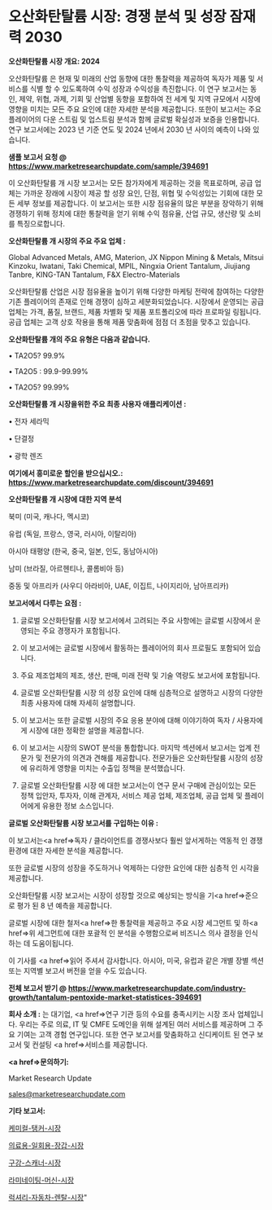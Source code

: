# 오산화탄탈륨 시장: 경쟁 분석 및 성장 잠재력 2030

<strong>오산화탄탈륨 시장 개요: 2024</strong>

오산화탄탈륨 은 현재 및 미래의 산업 동향에 대한 통찰력을 제공하여 독자가 제품 및 서비스를 식별 할 수 있도록하여 수익 성장과 수익성을 촉진합니다. 이 연구 보고서는 동인, 제약, 위협, 과제, 기회 및 산업별 동향을 포함하여 전 세계 및 지역 규모에서 시장에 영향을 미치는 모든 주요 요인에 대한 자세한 분석을 제공합니다. 또한이 보고서는 주요 플레이어의 다운 스트림 및 업스트림 분석과 함께 글로벌 확실성과 보증을 인용합니다. 연구 보고서에는 2023 년 기준 연도 및 2024 년에서 2030 년 사이의 예측이 나와 있습니다.



<strong>샘플 보고서 요청 @ <a href=https://www.marketresearchupdate.com/sample/394691>https://www.marketresearchupdate.com/sample/394691</a></strong>

이 오산화탄탈륨 개 시장 보고서는 모든 참가자에게 제공하는 것을 목표로하며, 공급 업체는 가까운 장래에 시장이 제공 할 성장 요인, 단점, 위협 및 수익성있는 기회에 대한 모든 세부 정보를 제공합니다. 이 보고서는 또한 시장 점유율의 많은 부분을 장악하기 위해 경쟁하기 위해 정치에 대한 통찰력을 얻기 위해 수익 점유율, 산업 규모, 생산량 및 소비를 특징으로합니다.



<strong>오산화탄탈륨 개 시장의 주요 주요 업체 :</strong>

Global Advanced Metals, AMG, Materion, JX Nippon Mining & Metals, Mitsui Kinzoku, Iwatani, Taki Chemical, MPIL, Ningxia Orient Tantalum, Jiujiang Tanbre, KING-TAN Tantalum, F&X Electro-Materials

오산화탄탈륨 산업은 시장 점유율을 높이기 위해 다양한 마케팅 전략에 참여하는 다양한 기존 플레이어의 존재로 인해 경쟁이 심하고 세분화되었습니다. 시장에서 운영되는 공급 업체는 가격, 품질, 브랜드, 제품 차별화 및 제품 포트폴리오에 따라 프로파일 링됩니다. 공급 업체는 고객 상호 작용을 통해 제품 맞춤화에 점점 더 초점을 맞추고 있습니다.



<strong>오산화탄탈륨 개의 주요 유형은 다음과 같습니다.</strong>

• TA2O5? 99.9%

• TA2O5 : 99.9-99.99%

• TA2O5? 99.99%



<strong>오산화탄탈륨 개 시장을위한 주요 최종 사용자 애플리케이션 :</strong>

• 전자 세라믹

• 단결정

• 광학 렌즈



<strong>여기에서 흥미로운 할인을 받으십시오.: <a href=https://www.marketresearchupdate.com/discount/394691>https://www.marketresearchupdate.com/discount/394691</a></strong>



<strong>오산화탄탈륨 개 시장에 대한 지역 분석</strong>

북미 (미국, 캐나다, 멕시코)

유럽 (독일, 프랑스, 영국, 러시아, 이탈리아)

아시아 태평양 (한국, 중국, 일본, 인도, 동남아시아)

남미 (브라질, 아르헨티나, 콜롬비아 등)

중동 및 아프리카 (사우디 아라비아, UAE, 이집트, 나이지리아, 남아프리카)



<strong>보고서에서 다루는 요점 :</strong>

1. 글로벌 오산화탄탈륨 시장 보고서에서 고려되는 주요 사항에는 글로벌 시장에서 운영되는 주요 경쟁자가 포함됩니다.

2. 이 보고서에는 글로벌 시장에서 활동하는 플레이어의 회사 프로필도 포함되어 있습니다.

3. 주요 제조업체의 제조, 생산, 판매, 미래 전략 및 기술 역량도 보고서에 포함됩니다.

4. 글로벌 오산화탄탈륨 시장 의 성장 요인에 대해 심층적으로 설명하고 시장의 다양한 최종 사용자에 대해 자세히 설명합니다.

5. 이 보고서는 또한 글로벌 시장의 주요 응용 분야에 대해 이야기하여 독자 / 사용자에게 시장에 대한 정확한 설명을 제공합니다.

6. 이 보고서는 시장의 SWOT 분석을 통합합니다. 마지막 섹션에서 보고서는 업계 전문가 및 전문가의 의견과 견해를 제공합니다. 전문가들은 오산화탄탈륨 시장의 성장에 유리하게 영향을 미치는 수출입 정책을 분석했습니다.

7. 글로벌 오산화탄탈륨 시장 에 대한 보고서는이 연구 문서 구매에 관심이있는 모든 정책 입안자, 투자자, 이해 관계자, 서비스 제공 업체, 제조업체, 공급 업체 및 플레이어에게 유용한 정보 소스입니다.



<strong>글로벌 오산화탄탈륨 시장 보고서를 구입하는 이유 :</strong>

이 보고서는<a href=>독자 / 클</a>라이언트를 경쟁사보다 훨씬 앞서게하는 역동적 인 경쟁 환경에 대한 자세한 분석을 제공합니다.

또한 글로벌 시장의 성장을 주도하거나 억제하는 다양한 요인에 대한 심층적 인 시각을 제공합니다.

오산화탄탈륨 시장 보고서는 시장이 성장할 것으로 예상되는 방식을 기<a href=>준으로</a> 평가 된 8 년 예측을 제공합니다.

글로벌 시장에 대한 철저<a href=>한 통찰력</a>을 제공하고 주요 시장 세그먼트 및 하<a href=>위 세그</a>먼트에 대한 포괄적 인 분석을 수행함으로써 비즈니스 의사 결정을 인식하는 데 도움이됩니다.

이 기사를 <a href=>읽어 주</a>셔서 감사합니다. 아시아, 미국, 유럽과 같은 개별 장별 섹션 또는 지역별 보고서 버전을 얻을 수도 있습니다.



<strong>전체 보고서 받기 @ <a href=https://www.marketresearchupdate.com/industry-growth/tantalum-pentoxide-market-statistices-394691>https://www.marketresearchupdate.com/industry-growth/tantalum-pentoxide-market-statistices-394691</a></strong>



<strong>회사 소개 :</strong>
는 대기업, <a href=>연구 기</a>관 등의 수요를 충족시키는 시장 조사 업체입니다. 우리는 주로 의료, IT 및 CMFE 도메인을 위해 설계된 여러 서비스를 제공하며 그 주요 기여는 고객 경험 연구입니다. 또한 연구 보고서를 맞춤화하고 신디케이트 된 연구 보고서 및 컨설팅 <a href=>서비</a>스를 제공합니다.



<strong><a href=>문의하기:</a></strong>

Market Research Update

sales@marketresearchupdate.com



<strong>기타 보고서:</strong>

<a href=https://www.linkedin.com/pulse/케미컬-탱커-시장-규모-및-성장-2023-survey-spotlight-pro-24-analysis/>케미컬-탱커-시장</a>

<a href=https://www.linkedin.com/pulse/의료용-일회용-장갑-시장-현재-및-미래-성장-2029-market-matrix-musings-analysis-ofa6f/>의료용-일회용-장갑-시장</a>

<a href=https://www.linkedin.com/pulse/구강-스캐너-시장-진입-전략-및-위험-평가2029년-consumer-connection-compendium-ana-qabtf/>구강-스캐너-시장</a>

<a href=https://www.linkedin.com/pulse/라미네이팅-머신-시장-세분화-연구-및-목표-고객2030년-trendsetters-talk-360-analysis-dvscf/>라미네이팅-머신-시장</a>

<a href=https://www.linkedin.com/pulse/럭셔리-자동차-렌탈-시장-동향-및-성장-전망-analytics-avenue-adventures-24-ana-nhiqf/>럭셔리-자동차-렌탈-시장</a>"
